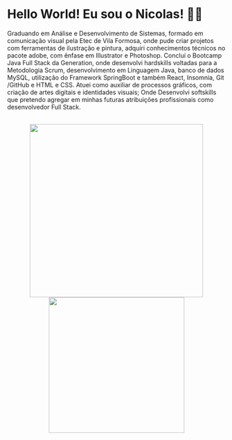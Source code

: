 <h1> Hello World! Eu sou o Nicolas! 🧟‍♂️</h1>


<p>Graduando em Análise e Desenvolvimento de Sistemas, formado em comunicação visual pela Etec de Vila Formosa, onde pude criar projetos com ferramentas de ilustração e pintura, adquiri conhecimentos técnicos no pacote adobe, com ênfase em Illustrator e Photoshop.
Concluí o Bootcamp Java Full Stack da Generation, onde desenvolvi hardskills voltadas para a Metodologia Scrum, desenvolvimento em Linguagem Java, banco de dados MySQL, utilização do Framework SpringBoot e também React, Insomnia, Git /GitHub e HTML e CSS. 
Atuei como auxiliar de processos gráficos, com criação de artes digitais e identidades visuais; Onde Desenvolvi softskills que pretendo agregar em minhas futuras atribuições profissionais como desenvolvedor Full Stack.</p>
<br>
<div align ="center">
  <img align="center" width="400px" src="https://github-readme-stats.vercel.app/api?username=NicolasAlbuquerque&show_icons=true,css&layout=compact&theme=blue-green" />
  <img align= "center" width="313px" src="https://github-readme-stats.vercel.app/api/top-langs/?username=NicolasAlbuquerque&layout=compact&theme=blue-green" />
</div>
